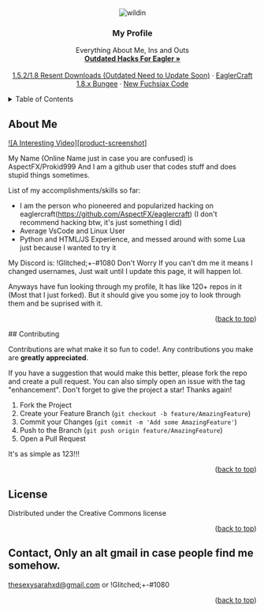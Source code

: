 <!-- Used a Readme.MD Template Here -->
<a name="readme-top"></a>
<!--
*** Thanks for checking out the Best-README-Template. If you have a suggestion
*** that would make this better, please fork the repo and create a pull request
*** or simply open an issue with the tag "enhancement".
*** Don't forget to give the project a star!
*** Thanks again! Now go create something AMAZING! :D
-->



<!-- PROJECT LOGO -->
<br />
<div align="center">
    <img src="https://imgur.com/a/rZjpFa7" alt="wildin">


  <h3 align="center">My Profile</h3>

  <p align="center">
    Everything About Me, Ins and Outs
    <br />
    <a href="https://github.com/AspectFX/eaglercraft-hacked-clients-hacks"><strong>Outdated Hacks For Eagler »</strong></a>
    <br />
    <br />
    <a href="https://github.com/AspectFX/Resent-1.5.2-1.8-Download-And-Source-Code">1.5.2/1.8 Resent Downloads (Outdated Need to Update Soon)</a>
    ·
    <a href="https://github.com/AspectFX/EaglerCraft-1.8-Bungee">EaglerCraft 1.8.x Bungee</a>
    ·
    <a href="https://github.com/AspectFX/Fuchsia-X-EAGLERCRAFT">New Fuchsiax Code</a>
  </p>
</div>



<!-- TABLE OF CONTENTS -->
<details>
  <summary>Table of Contents</summary>
  <ol>
    <li>
      <a href="#about-the-project">About Me</a>
      <ul>
        <li><a href="#built-with">Made With</a></li>
      </ul>
    </li>
    <li>
      <a href="#getting-started">Getting Started</a>
      <ul>
        <li><a href="#prerequisites">Prerequisites</a></li>
        <li><a href="#installation">Installation</a></li>
      </ul>
    </li>
    <li><a href="#usage">Usage</a></li>
    <li><a href="#roadmap">Roadmap</a></li>
    <li><a href="#contributing">Contributing</a></li>
    <li><a href="#license">License</a></li>
    <li><a href="#contact">Contact</a></li>
    <li><a href="#acknowledgments">Acknowledgments</a></li>
  </ol>
</details>



<!-- ABOUT THE PROJECT -->
## About Me

[![A Interesting Video][product-screenshot]](https://www.youtube.com/watch?v=QB7ACr7pUuE)

My Name (Online Name just in case you are confused) is AspectFX/Prokid999 And I am a github user that codes stuff and does stupid things sometimes.

List of my accomplishments/skills so far:
* I am the person who pioneered and popularized hacking on eaglercraft(https://github.com/AspectFX/eaglercraft) (I don't recommend hacking btw, it's just something I did)
* Average VsCode and Linux User
* Python and HTML/JS Experience, and messed around with some Lua just because I wanted to try it

My Discord is: !Glitched;+-#1080 Don't Worry If you can't dm me it means I changed usernames, Just wait until I update this page, it will happen lol.

Anyways have fun looking through my profile, It has like 120+ repos in it (Most that I just forked). But it should give you some joy to look through them and be suprised with it.

<p align="right">(<a href="#readme-top">back to top</a>)</p>
<!-- CONTRIBUTING -->
## Contributing

Contributions are what make it so fun to code!. Any contributions you make are **greatly appreciated**.

If you have a suggestion that would make this better, please fork the repo and create a pull request. You can also simply open an issue with the tag "enhancement".
Don't forget to give the project a star! Thanks again!

1. Fork the Project
2. Create your Feature Branch (`git checkout -b feature/AmazingFeature`)
3. Commit your Changes (`git commit -m 'Add some AmazingFeature'`)
4. Push to the Branch (`git push origin feature/AmazingFeature`)
5. Open a Pull Request

It's as simple as 123!!!
<p align="right">(<a href="#readme-top">back to top</a>)</p>



<!-- LICENSE -->
## License

Distributed under the Creative Commons license 

<p align="right">(<a href="#readme-top">back to top</a>)</p>



<!-- CONTACT -->
## Contact, Only an alt gmail in case people find me somehow.

 thesexysarahxd@gmail.com or !Glitched;+-#1080
<p align="right">(<a href="#readme-top">back to top</a>)</p>
